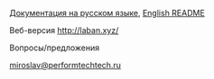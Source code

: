 [Документация на русском языке](https://github.com/techandtech/laban/blob/master/README_RU.md), [English README](https://github.com/techandtech/laban/blob/master/README_EN.md)

Веб-версия http://laban.xyz/

Вопросы/предложения

[miroslav@performtechtech.ru](mailto:miroslav@performtechtech.ru)


